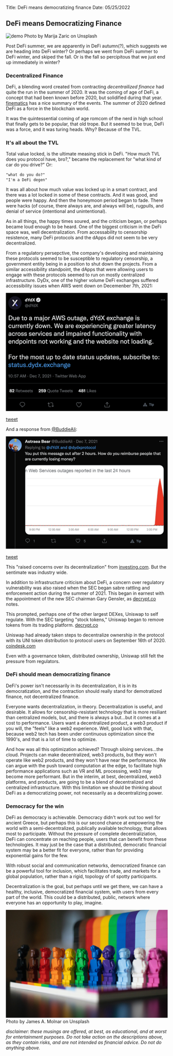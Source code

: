 Title: DeFi means democratizing finance
Date: 05/25/2022

## DeFi means Democratizing Finance
![demo](./_democracy.jpeg)
Photo by Marija Zaric on Unsplash

Post DeFi summer, we are apparently in DeFi autumn(?), which suggests we are heading into DeFi winter? Or perhaps we went from DeFi summer to DeFi winter, and skiped the fall. Or is the fall so percipitous that we just end up immediately in winter? 

### Decentralized Finance

DeFi, a blending word created from contracting *decentrailized finance* had quite the run in the summer of 2020. It was the coming of age of DeFi, a concept that had been known before 2020, but solidified during that year. <a href="https://finematics.com/history-of-defi-explained/" target="_blank">finematics</a> has a nice summary of the events. The summer of 2020 defined DeFi as a force in the blockchain world.

It was the quintessential coming of age romcom of the nerd in high school that finally gets to be popular, that old trope. But it seemed to be true, DeFi was a force, and it was turing heads. Why? Because of the TVL.

### It's all about the TVL

Total value locked, is the ultimate measing stick in DeFi. "How much TVL does you protocol have, bro?," became the replacement for "what kind of car do you drive?" Or:
	
	"what do you do?"
	"I'm a DeFi degen"
	
It was all about how much value was locked up in a smart contract, and there was a lot locked in some of these contracts. And it was good, and people were happy. And then the honeymoon period began to fade. There were hacks (of course, there always are, and always will be), rugpulls, and denial of service (intentional and unintentional). 

As in all things, the happy times soured, and the criticism began, or perhaps became loud enough to be heard. One of the biggest criticism in the DeFi space was, well decentralization. From accessability to censorship resistence, many DeFi protocols and the dApps did not seem to be very decentralized.

From a regulatory persepctive, the company's developing and maintaining these protocols seemed to be susceptible to regulatory censorship, a government entity being in a position to shut down the projects. From a similar accessibility standpoint, the dApps that were allowing users to engage with these protocols seemed to run on mostly centralized infrastructure. DyDx, one of the higher volume DeFi exchanges suffered accessibility issues when AWS went down on Decemenber 7th, 2021:

![dxdy_tweet](./_dydx_tweet.png)

<a href="https://twitter.com/dYdX/status/1468293558360805381">tweet</a>

And a response from <a href="https://twitter.com/BuddieAli">@BuddieAli</a>:

![dxdy_response](./_dydx_response.png)

<a href="https://twitter.com/BuddieAli/status/1468294444294283274">tweet</a>

This "raised concerns over its decentralization" from <a href="https://www.investing.com/news/cryptocurrency-news/aws-outage-hits-dydx-raising-concerns-over-its-decentralization-2707987">investing.com</a>. But the sentimate was industry wide. 

In addition to infrastructure criticism about DeFi, a concern over regulatory vulnerability was also raised when the SEC began sabre rattling and enforcement action during the summer of 2021. This began in earnest with the appointment of the new SEC chairman Gary Gensler, as <a href="https://decrypt.co/76511/sec-chairman-gary-gensler-lawsuits-stock-tokens">decrypt.co</a> notes.

This prompted, perhaps one of the other largest DEXes, Uniswap to self regulate. With the SEC targeting "stock tokens," Uniswap began to remove tokens from its trading platform. <a href="https://decrypt.co/76793/ethrereum-dex-uniswap-drops-tokenized-stocks-as-regulators-close-in">decrypt.co</a> 

Uniswap had already taken steps to decentralize ownership in the protocol with its UNI token distribution to protocol users on September 16th of 2020. <a href="https://www.coindesk.com/business/2020/11/03/uniswaps-retroactive-airdrop-vote-put-free-money-on-the-campaign-trail/">coindesk.com</a>

Even with a governance token, distributed ownership, Uniswap still felt the pressure from regulators. 


### DeFi should mean democratizing finance

DeFi's power isn't necessarily in its decentralization, it is in its democratization, and the contraction should really stand for demotratized finance, not decentralized finance.

Everyone wants decentralization, in theory. Decentralization is useful, and desirable. It allows for censorship-resistant technology that is more resiliant than centralized models, but, and there is always a but...but it comes at a cost to performance. Users want a decentralized product, a web3 product if you will, the "feels" like a web2 experience.
Well, good luck with that, because web2 tech has been under continuous optimization since the 1990's, and that is a lot of time to optimize.

And how was all this optimization achieved? Through siloing services...the cloud. Projects can make decentralized, web3 products, but they won't operate like web2 products, and they won't have near the performance. We can argue with the push toward computation at the edge, to facilitate high performance applications such as VR and ML processing, web3 may become more performant. But in the interim, at best, decentralized, web3 platforms, and products, are going to be a blend of decentralized and centralized infrastructure. With this limitation we should be thinking about DeFi as a democratizing power, not necessarily as a decentralizing power.

### Democracy for the win

DeFi as democracy is achievable. Democracy didn't work out too well for ancient Greece, but perhaps this is our second chance at empowering the world with a semi-decentralized, publically available technology, that allows most to participate. Without the pressure of complete decentraliziation, DeFi can concentrate on reaching people, users that can benefit from these technologies. It may just be the case that a distributed, democratic financial system may be a better fit for everyone, rather than for providing exponential gains for the few.

With robust social and communication networks, democratized finance can be a powerful tool for inclusion, which facilitates trade, and markets for a global population, rather than a rigid, topology of of spotty participants. 

Decentralization is the goal, but perhaps until we get there, we can have a healthy, inclusive, democratized financial system, with users from every part of the world. This could be a distributed, public, network where everyone has an opportunity to play, imagine.  




![rainbow](./_rainbow.jpeg)
Photo by James A. Molnar on Unsplash

*disclaimer: these musings are offered, at best, as educational, and at worst for entertainment purposes. Do not take action on the descriptions above, as they contain risks, and are not intended as financial advice. Do not do anything above.*